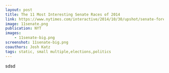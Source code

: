```yaml
---
layout: post
title: The 11 Most Interesting Senate Races of 2014
link: https://www.nytimes.com/interactive/2014/10/30/upshot/senate-forecast-comparisons.html
image: 11senate.png
publication: NYT
images:
    - 11senate-big.png
screenshot: 11senate-big.png
coauthors: Josh Katz
tags: static, small multiple,elections,politics
---
```


sdsd
